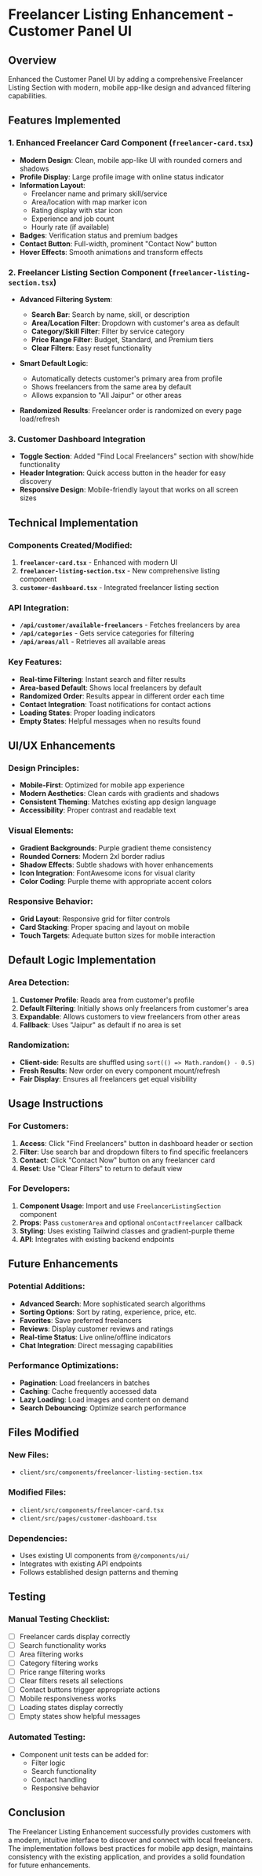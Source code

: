 # Freelancer Listing Enhancement - Customer Panel UI

## Overview
Enhanced the Customer Panel UI by adding a comprehensive Freelancer Listing Section with modern, mobile app-like design and advanced filtering capabilities.

## Features Implemented

### 1. Enhanced Freelancer Card Component (`freelancer-card.tsx`)
- **Modern Design**: Clean, mobile app-like UI with rounded corners and shadows
- **Profile Display**: Large profile image with online status indicator
- **Information Layout**: 
  - Freelancer name and primary skill/service
  - Area/location with map marker icon
  - Rating display with star icon
  - Experience and job count
  - Hourly rate (if available)
- **Badges**: Verification status and premium badges
- **Contact Button**: Full-width, prominent "Contact Now" button
- **Hover Effects**: Smooth animations and transform effects

### 2. Freelancer Listing Section Component (`freelancer-listing-section.tsx`)
- **Advanced Filtering System**:
  - **Search Bar**: Search by name, skill, or description
  - **Area/Location Filter**: Dropdown with customer's area as default
  - **Category/Skill Filter**: Filter by service category
  - **Price Range Filter**: Budget, Standard, and Premium tiers
  - **Clear Filters**: Easy reset functionality

- **Smart Default Logic**:
  - Automatically detects customer's primary area from profile
  - Shows freelancers from the same area by default
  - Allows expansion to "All Jaipur" or other areas

- **Randomized Results**: Freelancer order is randomized on every page load/refresh

### 3. Customer Dashboard Integration
- **Toggle Section**: Added "Find Local Freelancers" section with show/hide functionality
- **Header Integration**: Quick access button in the header for easy discovery
- **Responsive Design**: Mobile-friendly layout that works on all screen sizes

## Technical Implementation

### Components Created/Modified:
1. **`freelancer-card.tsx`** - Enhanced with modern UI
2. **`freelancer-listing-section.tsx`** - New comprehensive listing component
3. **`customer-dashboard.tsx`** - Integrated freelancer listing section

### API Integration:
- **`/api/customer/available-freelancers`** - Fetches freelancers by area
- **`/api/categories`** - Gets service categories for filtering
- **`/api/areas/all`** - Retrieves all available areas

### Key Features:
- **Real-time Filtering**: Instant search and filter results
- **Area-based Default**: Shows local freelancers by default
- **Randomized Order**: Results appear in different order each time
- **Contact Integration**: Toast notifications for contact actions
- **Loading States**: Proper loading indicators
- **Empty States**: Helpful messages when no results found

## UI/UX Enhancements

### Design Principles:
- **Mobile-First**: Optimized for mobile app experience
- **Modern Aesthetics**: Clean cards with gradients and shadows
- **Consistent Theming**: Matches existing app design language
- **Accessibility**: Proper contrast and readable text

### Visual Elements:
- **Gradient Backgrounds**: Purple gradient theme consistency
- **Rounded Corners**: Modern 2xl border radius
- **Shadow Effects**: Subtle shadows with hover enhancements
- **Icon Integration**: FontAwesome icons for visual clarity
- **Color Coding**: Purple theme with appropriate accent colors

### Responsive Behavior:
- **Grid Layout**: Responsive grid for filter controls
- **Card Stacking**: Proper spacing and layout on mobile
- **Touch Targets**: Adequate button sizes for mobile interaction

## Default Logic Implementation

### Area Detection:
1. **Customer Profile**: Reads area from customer's profile
2. **Default Filtering**: Initially shows only freelancers from customer's area
3. **Expandable**: Allows customers to view freelancers from other areas
4. **Fallback**: Uses "Jaipur" as default if no area is set

### Randomization:
- **Client-side**: Results are shuffled using `sort(() => Math.random() - 0.5)`
- **Fresh Results**: New order on every component mount/refresh
- **Fair Display**: Ensures all freelancers get equal visibility

## Usage Instructions

### For Customers:
1. **Access**: Click "Find Freelancers" button in dashboard header or section
2. **Filter**: Use search bar and dropdown filters to find specific freelancers
3. **Contact**: Click "Contact Now" button on any freelancer card
4. **Reset**: Use "Clear Filters" to return to default view

### For Developers:
1. **Component Usage**: Import and use `FreelancerListingSection` component
2. **Props**: Pass `customerArea` and optional `onContactFreelancer` callback
3. **Styling**: Uses existing Tailwind classes and gradient-purple theme
4. **API**: Integrates with existing backend endpoints

## Future Enhancements

### Potential Additions:
- **Advanced Search**: More sophisticated search algorithms
- **Sorting Options**: Sort by rating, experience, price, etc.
- **Favorites**: Save preferred freelancers
- **Reviews**: Display customer reviews and ratings
- **Real-time Status**: Live online/offline indicators
- **Chat Integration**: Direct messaging capabilities

### Performance Optimizations:
- **Pagination**: Load freelancers in batches
- **Caching**: Cache frequently accessed data
- **Lazy Loading**: Load images and content on demand
- **Search Debouncing**: Optimize search performance

## Files Modified

### New Files:
- `client/src/components/freelancer-listing-section.tsx`

### Modified Files:
- `client/src/components/freelancer-card.tsx`
- `client/src/pages/customer-dashboard.tsx`

### Dependencies:
- Uses existing UI components from `@/components/ui/`
- Integrates with existing API endpoints
- Follows established design patterns and theming

## Testing

### Manual Testing Checklist:
- [ ] Freelancer cards display correctly
- [ ] Search functionality works
- [ ] Area filtering works
- [ ] Category filtering works
- [ ] Price range filtering works
- [ ] Clear filters resets all selections
- [ ] Contact buttons trigger appropriate actions
- [ ] Mobile responsiveness works
- [ ] Loading states display correctly
- [ ] Empty states show helpful messages

### Automated Testing:
- Component unit tests can be added for:
  - Filter logic
  - Search functionality
  - Contact handling
  - Responsive behavior

## Conclusion

The Freelancer Listing Enhancement successfully provides customers with a modern, intuitive interface to discover and connect with local freelancers. The implementation follows best practices for mobile app design, maintains consistency with the existing application, and provides a solid foundation for future enhancements.
